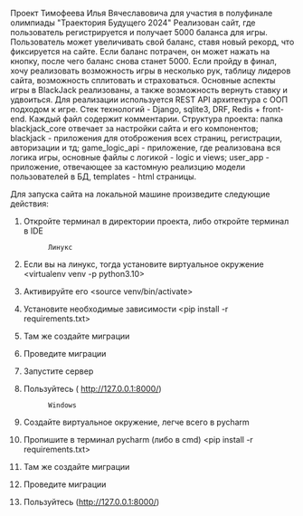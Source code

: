 Проект Тимофеева Илья Вячеславовича для участия в полуфинале олимпиады "Траектория Будущего 2024"
Реализован сайт, где пользователь регистрируется и получает 5000 баланса для игры. Пользователь может увеличивать свой баланс, ставя новый рекорд, что фиксируется на сайте. Если баланс потрачен, он может нажать на кнопку, после чего баланс снова станет 5000. Если пройду в финал, хочу реализовать возможность игры в несколько рук, таблицу лидеров сайта, возможность сплитовать и страховаться. Основные аспекты игры в BlackJack реализованы, а также возможность вернуть ставку и удвоиться.
Для реализации используется REST API архитектура с ООП подходом к игре.
Стек технологий - Django, sqlite3, DRF, Redis + front-end.
Каждый файл содержит комментарии.
Структура проекта: папка blackjack_core отвечает за настройки сайта и его компонентов; blackjack - приложения для отоброжения всех страниц, регистрации, авторизации и тд; game_logic_api - приложение, где реализована вся логика игры, основные файлы с логикой - logic и views; user_app - приложение, отвечающее за кастомную реализцию модели пользователей в БД, templates - html страницы.

Для запуска сайта на локальной машине произведите следующие действия:
1) Откройте терминал в директории проекта, либо откройте терминал в IDE


             Линукс
1) Если вы на линукс, тогда установите виртуальное окружение <virtualenv venv -p python3.10>
2) Активируйте его <source venv/bin/activate>
3) Установите необходимые зависимости <pip install -r requirements.txt>
4) Там же создайте миграции <python manage.py makemigrations>
5) Проведите миграции <python manage.py migrate>
6) Запустите сервер <python manage.py runserver>
7) Пользуйтесь ( http://127.0.0.1:8000/)

   
             Windows
2) Создайте виртуальное окружение, легче всего в pycharm
3) Пропишите в терминал pycharm (либо в сmd) <pip install -r requirements.txt>
4) Там же создайте миграции <python manage.py makemigrations>
5) Проведите миграции <python manage.py migrate>
6) Пользуйтесь (http://127.0.0.1:8000/)

